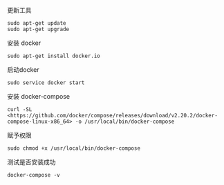 更新工具
```
sudo apt-get update
sudo apt-get upgrade
```

安装 docker
```
sudo apt-get install docker.io
```

启动docker
```
sudo service docker start
```

安装 docker-compose
```
curl -SL <https://github.com/docker/compose/releases/download/v2.20.2/docker-compose-linux-x86_64> -o /usr/local/bin/docker-compose
```

赋予权限
```
sudo chmod +x /usr/local/bin/docker-compose
```

测试是否安装成功
```
docker-compose -v
```